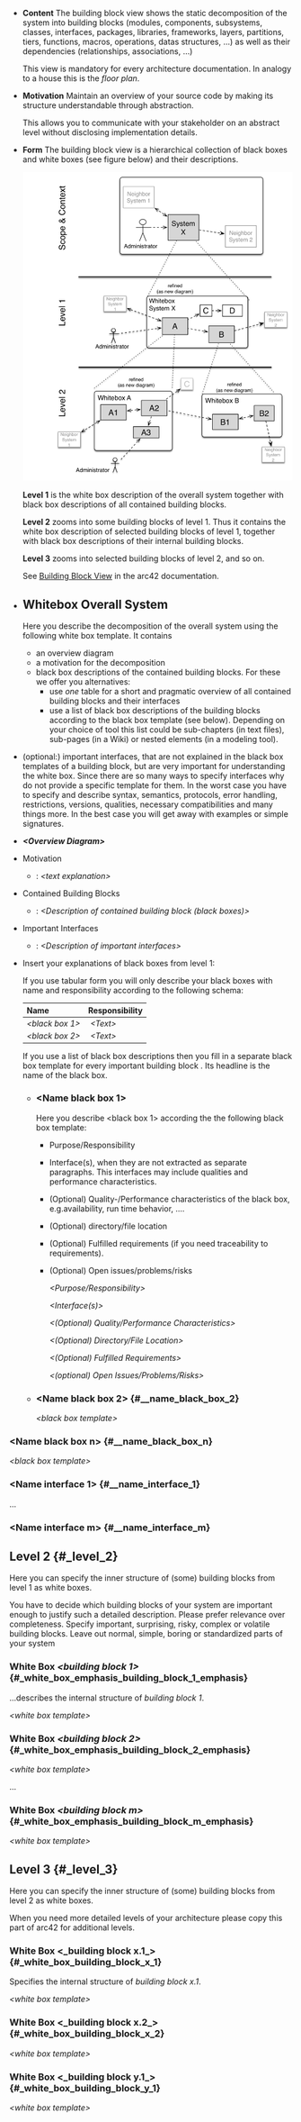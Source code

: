 - **Content**
  The building block view shows the static decomposition of the system into building blocks (modules, components, subsystems, classes, interfaces, packages, libraries, frameworks, layers, partitions, tiers,
  functions, macros, operations, datas structures, ...) as well as their dependencies (relationships, associations, ...)
  
  This view is mandatory for every architecture documentation. In analogy to a house this is the *floor plan*.
- **Motivation**
  Maintain an overview of your source code by making its structure understandable through abstraction.
  
  This allows you to communicate with your stakeholder on an abstract level without disclosing implementation details.
- **Form**
  The building block view is a hierarchical collection of black boxes and white boxes (see figure below) and their descriptions.
  
  ![Hierarchy of building blocks](images/05_building_blocks-EN.png)
  
  **Level 1** is the white box description of the overall system together with black box descriptions of all contained building blocks.
  
  **Level 2** zooms into some building blocks of level 1. Thus it contains the white box description of selected building blocks of level 1, together with black box descriptions of their internal building blocks.
  
  **Level 3** zooms into selected building blocks of level 2, and so on.
  
  See [Building Block View](https://docs.arc42.org/section-5/) in the arc42 documentation.
- ## Whitebox Overall System
  Here you describe the decomposition of the overall system using the following white box template. It contains
	- an overview diagram
	- a motivation for the decomposition
	- black box descriptions of the contained building blocks. For these we offer you alternatives:
		- use *one* table for a short and pragmatic overview of all   contained building blocks and their interfaces
		- use a list of black box descriptions of the building blocks   according to the black box template (see below). Depending on your choice of tool this list could be sub-chapters (in text
		    files), sub-pages (in a Wiki) or nested elements (in a modeling tool).
- (optional:) important interfaces, that are not explained in the black box templates of a building block, but are very important for  understanding the white box. Since there are so many ways to specify
    interfaces why do not provide a specific template for them. In the  worst case you have to specify and describe syntax, semantics,  protocols, error handling, restrictions, versions, qualities,
    necessary compatibilities and many things more. In the best case you  will get away with examples or simple signatures.
- ***\<Overview Diagram>***
- Motivation
	- :   *\<text explanation>*
- Contained Building Blocks
	- :   *\<Description of contained building block (black boxes)>*
- Important Interfaces
	- :   *\<Description of important interfaces>*
- Insert your explanations of black boxes from level 1:
  
  If you use tabular form you will only describe your black boxes with name and responsibility according to the following schema:
  
  | **Name**              | **Responsibility**                            |
  |--------------------|------------------------------------|
  | *\<black box 1>*      |  *\<Text>*                                    |
  | *\<black box 2>*      |  *\<Text>*                                    |
  
  If you use a list of black box descriptions then you fill in a separate black box template for every important building block . Its headline is the name of the black box.
	- ### \<Name black box 1>
	  Here you describe \<black box 1> according the the following black box template:
		- Purpose/Responsibility
		- Interface(s), when they are not extracted as separate paragraphs.
		    This interfaces may include qualities and performance characteristics.
		- (Optional) Quality-/Performance characteristics of the black box, e.g.availability, run time behavior, ....
		- (Optional) directory/file location
		- (Optional) Fulfilled requirements (if you need traceability to requirements).
		- (Optional) Open issues/problems/risks
		  
		  *\<Purpose/Responsibility>*
		  
		  *\<Interface(s)>*
		  
		  *\<(Optional) Quality/Performance Characteristics>*
		  
		  *\<(Optional) Directory/File Location>*
		  
		  *\<(Optional) Fulfilled Requirements>*
		  
		  *\<(optional) Open Issues/Problems/Risks>*
	- ### \<Name black box 2> {#__name_black_box_2}
	  
	  *\<black box template>*
### \<Name black box n> {#__name_black_box_n}

*\<black box template>*
### \<Name interface 1> {#__name_interface_1}

...
### \<Name interface m> {#__name_interface_m}
## Level 2 {#_level_2}

Here you can specify the inner structure of (some) building blocks from
level 1 as white boxes.

You have to decide which building blocks of your system are important
enough to justify such a detailed description. Please prefer relevance
over completeness. Specify important, surprising, risky, complex or
volatile building blocks. Leave out normal, simple, boring or
standardized parts of your system
### White Box *\<building block 1>* {#_white_box_emphasis_building_block_1_emphasis}

...describes the internal structure of *building block 1*.

*\<white box template>*
### White Box *\<building block 2>* {#_white_box_emphasis_building_block_2_emphasis}

*\<white box template>*

...
### White Box *\<building block m>* {#_white_box_emphasis_building_block_m_emphasis}

*\<white box template>*
## Level 3 {#_level_3}

Here you can specify the inner structure of (some) building blocks from
level 2 as white boxes.

When you need more detailed levels of your architecture please copy this
part of arc42 for additional levels.
### White Box \<\_building block x.1\_\> {#_white_box_building_block_x_1}

Specifies the internal structure of *building block x.1*.

*\<white box template>*
### White Box \<\_building block x.2\_\> {#_white_box_building_block_x_2}

*\<white box template>*
### White Box \<\_building block y.1\_\> {#_white_box_building_block_y_1}

*\<white box template>*